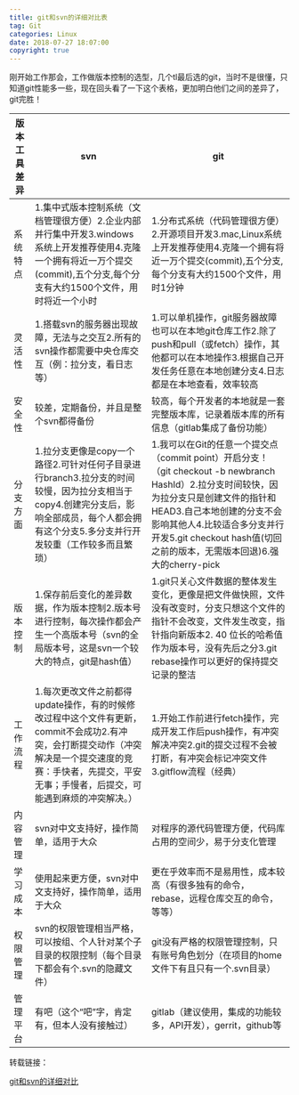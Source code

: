 ```yaml
---
title: git和svn的详细对比表
tag: Git
categories: Linux
date: 2018-07-27 18:07:00
copyright: true
---
```


刚开始工作那会，工作做版本控制的选型，几个tl最后选的git，当时不是很懂，只知道git性能多一些，现在回头看了一下这个表格，更加明白他们之间的差异了，git完胜！

<!--more-->

| 版本工具差异 | svn                                                          | git                                                          |
| ------------ | ------------------------------------------------------------ | ------------------------------------------------------------ |
| 系统特点     | 1.集中式版本控制系统（文档管理很方便）2.企业内部并行集中开发3.windows系统上开发推荐使用4.克隆一个拥有将近一万个提交(commit),五个分支,每个分支有大约1500个文件，用时将近一个小时 | 1.分布式系统（代码管理很方便）2.开源项目开发3.mac,Linux系统上开发推荐使用4.克隆一个拥有将近一万个提交(commit),五个分支,每个分支有大约1500个文件，用时1分钟 |
| 灵活性       | 1.搭载svn的服务器出现故障，无法与之交互2.所有的svn操作都需要中央仓库交互（例：拉分支，看日志等） | 1.可以单机操作，git服务器故障也可以在本地git仓库工作2.除了push和pull（或fetch）操作，其他都可以在本地操作3.根据自己开发任务任意在本地创建分支4.日志都是在本地查看，效率较高 |
| 安全性       | 较差，定期备份，并且是整个svn都得备份                        | 较高，每个开发者的本地就是一套完整版本库，记录着版本库的所有信息（gitlab集成了备份功能） |
| 分支方面     | 1.拉分支更像是copy一个路径2.可针对任何子目录进行branch3.拉分支的时间较慢，因为拉分支相当于copy4.创建完分支后，影响全部成员，每个人都会拥有这个分支5.多分支并行开发较重（工作较多而且繁琐） | 1.我可以在Git的任意一个提交点（commit point）开启分支！（git checkout -b newbranch HashId）2.拉分支时间较快，因为拉分支只是创建文件的指针和HEAD3.自己本地创建的分支不会影响其他人4.比较适合多分支并行开发5.git checkout hash值(切回之前的版本，无需版本回退)6.强大的cherry-pick |
| 版本控制     | 1.保存前后变化的差异数据，作为版本控制2.版本号进行控制，每次操作都会产生一个高版本号（svn的全局版本号，这是svn一个较大的特点，git是hash值） | 1.git只关心文件数据的整体发生变化，更像是把文件做快照，文件没有改变时，分支只想这个文件的指针不会改变，文件发生改变，指针指向新版本2. 40 位长的哈希值作为版本号，没有先后之分3.git rebase操作可以更好的保持提交记录的整洁 |
| 工作流程     | 1.每次更改文件之前都得update操作，有的时候修改过程中这个文件有更新，commit不会成功2.有冲突，会打断提交动作（冲突解决是一个提交速度的竞赛：手快者，先提交，平安无事；手慢者，后提交，可能遇到麻烦的冲突解决。） | 1.开始工作前进行fetch操作，完成开发工作后push操作，有冲突解决冲突2.git的提交过程不会被打断，有冲突会标记冲突文件3.gitflow流程（经典） |
| 内容管理     | svn对中文支持好，操作简单，适用于大众                        | 对程序的源代码管理方便，代码库占用的空间少，易于分支化管理   |
| 学习成本     | 使用起来更方便，svn对中文支持好，操作简单，适用于大众        | 更在乎效率而不是易用性，成本较高（有很多独有的命令，rebase，远程仓库交互的命令，等等） |
| 权限管理     | svn的权限管理相当严格，可以按组、个人针对某个子目录的权限控制（每个目录下都会有个.svn的隐藏文件） | git没有严格的权限管理控制，只有账号角色划分（在项目的home文件下有且只有一个.svn目录） |
| 管理平台     | 有吧（这个“吧”字，肯定有，但本人没有接触过）                 | gitlab（建议使用，集成的功能较多，API开发），gerrit，github等 |

转载链接：

[git和svn的详细对比](https://www.cnblogs.com/dazhidacheng/p/7478438.html)